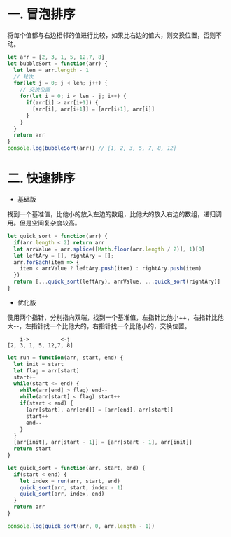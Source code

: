 # 一. 冒泡排序

将每个值都与右边相邻的值进行比较，如果比右边的值大，则交换位置，否则不动。

```js
let arr = [2, 3, 1, 5, 12,7, 8]
let bubbleSort = function(arr) {
  let len = arr.length - 1
  // 轮次
  for(let j = 0; j < len; j++) {
    // 交换位置
    for(let i = 0; i < len - j; i++) {
      if(arr[i] > arr[i+1]) {
        [arr[i], arr[i+1]] = [arr[i+1], arr[i]]
      }
    }
  }
  return arr
}
console.log(bubbleSort(arr)) // [1, 2, 3, 5, 7, 8, 12]
```





# 二. 快速排序

- 基础版

找到一个基准值，比他小的放入左边的数组，比他大的放入右边的数组，递归调用。但是空间复杂度较高。

```js
let quick_sort = function(arr) {
  if(arr.length < 2) return arr
  let arrValue = arr.splice([Math.floor(arr.length / 2)], 1)[0]
  let leftAry = [], rightAry = [];
  arr.forEach(item => {
    item < arrValue ? leftAry.push(item) : rightAry.push(item)
  })
  return [...quick_sort(leftAry), arrValue, ...quick_sort(rightAry)]
}
```



- 优化版

使用两个指针，分别指向双端，找到一个基准值，左指针比他小++，右指针比他大--，左指针找一个比他大的，右指针找一个比他小的，交换位置。

```text
    i->          <-j
[2, 3, 1, 5, 12,7, 8]
```

```js
let run = function(arr, start, end) {
  let init = start
  let flag = arr[start]
  start++
  while(start <= end) {
    while(arr[end] > flag) end--
    while(arr[start] < flag) start++
    if(start < end) {
      [arr[start], arr[end]] = [arr[end], arr[start]]
      start++
      end--
    }
  }
  [arr[init], arr[start - 1]] = [arr[start - 1], arr[init]]
  return start
}

let quick_sort = function(arr, start, end) {
  if(start < end) {
    let index = run(arr, start, end)
    quick_sort(arr, start, index - 1)
    quick_sort(arr, index, end)
  }
  return arr
}

console.log(quick_sort(arr, 0, arr.length - 1))
```

















